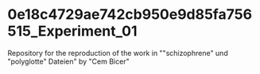 # 0e18c4729ae742cb950e9d85fa756515_Experiment_01
Repository for the reproduction of the work in ""schizophrene" und "polyglotte" Dateien" by "Cem Bicer"
